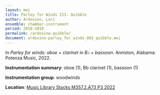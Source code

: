```yaml
---
layout: mei
title: Parley for Winds III. Quibble  
author: Ardovino, Lori
ensemble: chamber-instrument 
period: 2010-2019  
permalink: /ardovino-quibble/
document: ardovino-parley_for_winds_003_quibble.mei
---
```


In *Parley for winds: oboe + clarinet in B♭ + bassoon.* Anniston, Alabama: Potenza Music, 2022.

**Instrumentation summary**: oboe (1), Bb clarinet (1), bassoon (1) 

**Instrumentation group**: woodwinds 

**Location**: <a href="https://tufts.primo.exlibrisgroup.com/permalink/01TUN_INST/1kc9gia/alma991018931681903851" target="_blank">Music Library Stacks M357.2.A73 P3 2022</a>